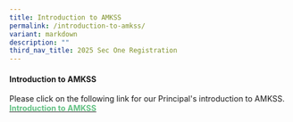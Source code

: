 ```yaml
---
title: Introduction to AMKSS
permalink: /introduction-to-amkss/
variant: markdown
description: ""
third_nav_title: 2025 Sec One Registration
---
```

#### Introduction to AMKSS
Please click on the following link for our Principal's introduction to AMKSS.<br><b><a href="/files/Introduction_to_School_2025.pdf"><font color="#62C183">Introduction to AMKSS</font></a></b>